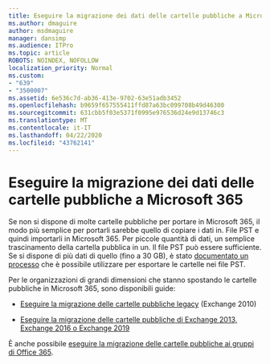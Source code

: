 ```yaml
---
title: Eseguire la migrazione dei dati delle cartelle pubbliche a Microsoft 365
ms.author: dmaguire
author: msdmaguire
manager: dansimp
ms.audience: ITPro
ms.topic: article
ROBOTS: NOINDEX, NOFOLLOW
localization_priority: Normal
ms.custom:
- "639"
- "3500007"
ms.assetid: 6e536c7d-ab36-413e-9702-63e51adb3452
ms.openlocfilehash: b9659f657555411ffd87a63bc099708b49d46300
ms.sourcegitcommit: 631cbb5f03e5371f0995e976536d24e9d13746c3
ms.translationtype: MT
ms.contentlocale: it-IT
ms.lasthandoff: 04/22/2020
ms.locfileid: "43762141"
---
```

# <a name="migrate-public-folder-data-to-microsoft-365"></a>Eseguire la migrazione dei dati delle cartelle pubbliche a Microsoft 365

Se non si dispone di molte cartelle pubbliche per portare in Microsoft 365, il modo più semplice per portarli sarebbe quello di copiare i dati in. File PST e quindi importarli in Microsoft 365. Per piccole quantità di dati, un semplice trascinamento della cartella pubblica in un. Il file PST può essere sufficiente. Se si dispone di più dati di quello (fino a 30 GB), è stato [documentato un processo](https://technet.microsoft.com/library/dn874017%28v=exchg.150%29.aspx) che è possibile utilizzare per esportare le cartelle nei file PST.
  
Per le organizzazioni di grandi dimensioni che stanno spostando le cartelle pubbliche in Microsoft 365, sono disponibili guide:
  
- [Eseguire la migrazione delle cartelle pubbliche legacy](https://docs.microsoft.com/exchange/collaboration-exo/public-folders/batch-migration-of-legacy-public-folders) (Exchange 2010)

- [Eseguire la migrazione delle cartelle pubbliche di Exchange 2013, Exchange 2016 o Exchange 2019](https://docs.microsoft.com/Exchange/collaboration/public-folders/migrate-to-exchange-online)

È anche possibile [eseguire la migrazione delle cartelle pubbliche ai gruppi di Office 365](https://docs.microsoft.com/Exchange/collaboration/public-folders/migrate-to-office-365-groups).
  